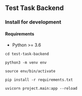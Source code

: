 ## Test Task Backend

### Install for development
#### Requirements
- Python >= 3.6

```
cd test-task-backend
```
```
python3 -m venv env
```
```
source env/bin/activate
```
```
pip install -r requirements.txt
```
```
uvicorn project.main:app --reload
```
